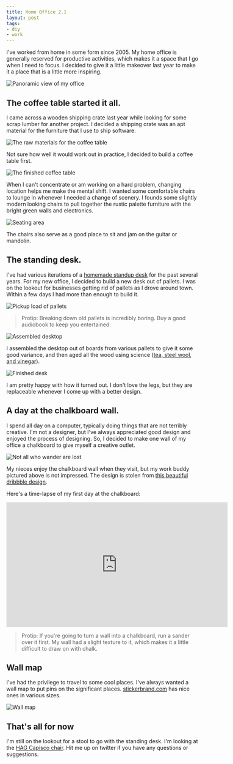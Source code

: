 ```yaml
---
title: Home Office 2.1
layout: post
tags:
- diy
- work
---
```


I've worked from home in some form since 2005. My home office is generally reserved for productive activities, which makes it a space that I go when I need to focus. I decided to give it a little makeover last year to make it a place that is a little more inspiring.

![Panoramic view of my office](/images/home-office/IMG_0842.jpg)

## The coffee table started it all.

I came across a wooden shipping crate last year while looking for some scrap lumber for another project. I decided a shipping crate was an apt material for the furniture that I use to ship software.

![The raw materials for the coffee table](/images/home-office/IMG_7338.jpg)

Not sure how well it would work out in practice, I decided to build a coffee table first.

![The finished coffee table](/images/home-office/IMG_7343.jpg)

When I can't concentrate or am working on a hard problem, changing location helps me make the mental shift. I wanted some comfortable chairs to lounge in whenever I needed a change of scenery. I founds some slightly modern looking chairs to pull together the rustic palette furniture with the bright green walls and electronics.

![Seating area](/images/home-office/IMG_7415.jpg)

The chairs also serve as a good place to sit and jam on the guitar or mandolin.

## The standing desk.

I've had various iterations of a [homemade standup desk](/2012/01/09/the-40-standup-desk/) for the past several years. For my new office, I decided to build a new desk out of pallets. I was on the lookout for businesses getting rid of pallets as I drove around town. Within a few days I had more than enough to build it.

![Pickup load of pallets](/images/home-office/IMG_7370.jpg)

> Protip: Breaking down old pallets is incredibly boring. Buy a good audiobook to keep you entertained.

![Assembled desktop](/images/home-office/IMG_7527.jpg)

I assembled the desktop out of boards from various pallets to give it some good variance, and then aged all the wood using science ([tea, steel wool, and vinegar](http://www.instructables.com/id/tea-staining/)).

![Finished desk](/images/home-office/IMG_0843.jpg)

I am pretty happy with how it turned out. I don't love the legs, but they are replaceable whenever I come up with a better design.

## A day at the chalkboard wall.

I spend all day on a computer, typically doing things that are not terribly creative. I'm not a designer, but I've always appreciated good design and enjoyed the process of designing. So, I decided to make one wall of my office a chalkboard to give myself a creative outlet.

![Not all who wander are lost](/images/home-office/IMG_0618.jpg)

My nieces enjoy the chalkboard wall when they visit, but my work buddy pictured above is not impressed. The design is stolen from [this beautiful dribbble design](https://dribbble.com/shots/982499-Not-all-who-wander-are-lost).

Here's a time-lapse of my first day at the chalkboard:

<p class="embed"><iframe src="https://player.vimeo.com/video/82253916" width="580" height="326" frameborder="0" webkitallowfullscreen mozallowfullscreen allowfullscreen></iframe></p>

> Protip: If you're going to turn a wall into a chalkboard, run a sander over it first. My wall had a slight texture to it, which makes it a little difficult to draw on with chalk.

## Wall map

I've had the privilege to travel to some cool places. I've always wanted a wall map to put pins on the significant places. [stickerbrand.com](http://stickerbrand.com/products/vinyl-wall-decal-sticker-world-map-with-pin-drops-873) has nice ones in various sizes.

![Wall map](/images/home-office/IMG_0787.jpg)

## That's all for now

I'm still on the lookout for a stool to go with the standing desk. I'm looking at the [HAG Capisco chair](http://www.ergodepot.com/HAG_Capisco_p/8106.htm). Hit me up on twitter if you have any questions or suggestions.
